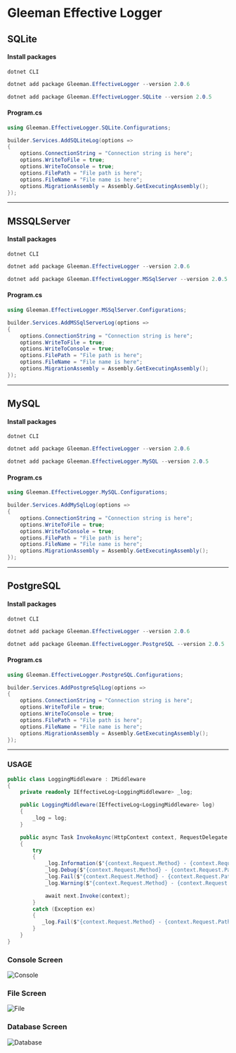 # Gleeman Effective Logger


## SQLite
#### Install packages
`dotnet CLI`
```csharp
dotnet add package Gleeman.EffectiveLogger --version 2.0.6
```
```csharp
dotnet add package Gleeman.EffectiveLogger.SQLite --version 2.0.5
```
#### Program.cs
```csharp
using Gleeman.EffectiveLogger.SQLite.Configurations;
```
```csharp
builder.Services.AddSQLiteLog(options =>
{
    options.ConnectionString = "Connection string is here";
    options.WriteToFile = true;
    options.WriteToConsole = true;
    options.FilePath = "File path is here";
    options.FileName = "File name is here";
    options.MigrationAssembly = Assembly.GetExecutingAssembly();
});
```

<hr>

## MSSQLServer
#### Install packages
`dotnet CLI` 
```csharp
dotnet add package Gleeman.EffectiveLogger --version 2.0.6
```
```csharp
dotnet add package Gleeman.EffectiveLogger.MSSqlServer --version 2.0.5
```

#### Program.cs
```csharp
using Gleeman.EffectiveLogger.MSSqlServer.Configurations;
```
```csharp
builder.Services.AddMSSqlServerLog(options =>
{
    options.ConnectionString = "Connection string is here";
    options.WriteToFile = true;
    options.WriteToConsole = true;
    options.FilePath = "File path is here";
    options.FileName = "File name is here";
    options.MigrationAssembly = Assembly.GetExecutingAssembly();
});
```
<hr>

## MySQL
#### Install packages
`dotnet CLI` 
```csharp
dotnet add package Gleeman.EffectiveLogger --version 2.0.6
```
```csharp
dotnet add package Gleeman.EffectiveLogger.MySQL --version 2.0.5
```
#### Program.cs
```csharp
using Gleeman.EffectiveLogger.MySQL.Configurations;
```
```csharp
builder.Services.AddMySqlLog(options =>
{
    options.ConnectionString = "Connection string is here";
    options.WriteToFile = true;
    options.WriteToConsole = true;
    options.FilePath = "File path is here";
    options.FileName = "File name is here";
    options.MigrationAssembly = Assembly.GetExecutingAssembly();
});
```
<hr>

## PostgreSQL
#### Install packages
`dotnet CLI`
```csharp
dotnet add package Gleeman.EffectiveLogger --version 2.0.6
```
```csharp
dotnet add package Gleeman.EffectiveLogger.PostgreSQL --version 2.0.5
```
#### Program.cs
```csharp
using Gleeman.EffectiveLogger.PostgreSQL.Configurations;
```
```csharp
builder.Services.AddPostgreSqlLog(options =>
{
    options.ConnectionString = "Connection string is here";
    options.WriteToFile = true;
    options.WriteToConsole = true;
    options.FilePath = "File path is here";
    options.FileName = "File name is here";
    options.MigrationAssembly = Assembly.GetExecutingAssembly();
});
```
<hr>



### USAGE
```csharp
public class LoggingMiddleware : IMiddleware
{
    private readonly IEffectiveLog<LoggingMiddleware> _log;

    public LoggingMiddleware(IEffectiveLog<LoggingMiddleware> log)
    {
        _log = log;
    }

    public async Task InvokeAsync(HttpContext context, RequestDelegate next)
    {
        try
        {
            _log.Information($"{context.Request.Method} - {context.Request.Path} - {context.Response.StatusCode}");
            _log.Debug($"{context.Request.Method} - {context.Request.Path} - {context.Response.StatusCode}");
            _log.Fail($"{context.Request.Method} - {context.Request.Path} - {context.Response.StatusCode}");
            _log.Warning($"{context.Request.Method} - {context.Request.Path} - {context.Response.StatusCode}");

            await next.Invoke(context);
        }
        catch (Exception ex)
        {
           _log.Fail($"{context.Request.Method} - {context.Request.Path} - {context.Response.StatusCode} - {ex.Message}");
        }
    }
}
```
### Console Screen
![Console](https://github.com/oznakdn/EffectiveLogger/assets/79724084/083fcf05-eace-42b3-a78f-263f8df62245)

### File Screen
![File](https://github.com/oznakdn/EffectiveLogger/assets/79724084/86b40e19-3bf3-4bb2-bc17-bd82ecfadbec)

### Database Screen
![Database](https://github.com/oznakdn/EffectiveLogger/assets/79724084/83a72943-55d9-46f7-bce9-b4e28657d8dc)




